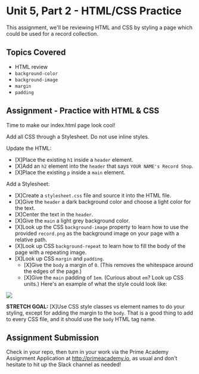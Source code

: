 # Unit 5, Part 2 - HTML/CSS Practice

This assignment, we'll be reviewing HTML and CSS by styling a page which could be used for a record collection.

## Topics Covered

- HTML review
- `background-color`
- `background-image`
- `margin`
- `padding`

## Assignment - Practice with HTML & CSS

Time to make our index.html page look cool!

Add all CSS through a Stylesheet. Do not use inline styles.

Update the HTML:

- [X]Place the existing `h1` inside a `header` element. 
- [X]Add an `h2` element into the `header` that says `YOUR NAME's Record Shop`.
- [X]Place the existing `p` inside a `main` element.

Add a Stylesheet:

- [X]Create a `stylesheet.css` file and source it into the HTML file.
- [X]Give the `header` a dark background color and choose a light  color for the text.
- [X]Center the text in the `header`.
- [X]Give the `main` a light grey background color.
- [X]Look up the CSS `background-image` property to learn how to use the provided `record.png` as the background image on your page with a relative path.
- [X]Look up CSS `background-repeat` to learn how to fill the body of the page with a repeating image.
- [X]Look up CSS `margin` and `padding`. 
  - [X]Give the `body` a margin of `0`. (This removes the whitespace around the edges of the page.) 
  - [X]Give the `main` padding of `1em`. (Curious about `em`? Look up CSS units.)
Here's an example of what the style could look like:
<img src="./example.png">

__STRETCH GOAL:__ [X]Use CSS style classes vs element names to do your styling, except for adding the margin to the `body`. That is a good thing to add to every CSS file, and it should use the `body` HTML tag name.

## Assignment Submission
Check in your repo, then turn in your work via the Prime Academy Assignment Application at http://primeacademy.io, as usual and don't hesitate to hit up the Slack channel as needed!
